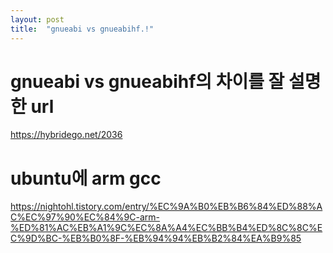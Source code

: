 ```yaml
---
layout: post
title:  "gnueabi vs gnueabihf.!"
---
```


# gnueabi vs gnueabihf의 차이를 잘 설명한 url

https://hybridego.net/2036


# ubuntu에 arm gcc 
https://nightohl.tistory.com/entry/%EC%9A%B0%EB%B6%84%ED%88%AC%EC%97%90%EC%84%9C-arm-%ED%81%AC%EB%A1%9C%EC%8A%A4%EC%BB%B4%ED%8C%8C%EC%9D%BC-%EB%B0%8F-%EB%94%94%EB%B2%84%EA%B9%85
